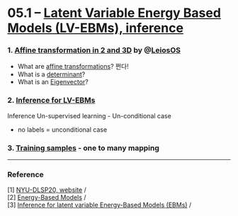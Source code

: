 # 05.1 – [Latent Variable Energy Based Models (LV-EBMs), inference](https://youtu.be/xA_OPjRby5g) 

### 1. [Affine transformation in 2 and 3D](https://youtu.be/xA_OPjRby5g?t=2) by @[LeiosOS](https://www.youtube.com/channel/UCd0dc7kQA1FUpJ76o1EjLqQ)

* What are [affine transformations](https://youtu.be/E3Phj6J287o)? 쩐다!
* What is a [determinant](https://youtu.be/vvR3JSXO2fo)?
* What is an [Eigenvector](https://youtu.be/ue3yoeZvt8E)?



### 2. [Inference for LV-EBMs](https://youtu.be/E3Phj6J287o) 

Inference Un-supervised learning - Un-conditional case 

* no labels = unconditional case 



### 3. [Training samples](https://youtu.be/xA_OPjRby5g?t=274) - one to many mapping 









***

### Reference 

[1] [NYU-DLSP20, website](https://atcold.github.io/pytorch-Deep-Learning/) /  <br/>
[2] [Energy-Based Models](https://atcold.github.io/pytorch-Deep-Learning/en/week07/07-1/) /  <br/>
[3] [Inference for latent variable Energy-Based Models (EBMs)](https://atcold.github.io/pytorch-Deep-Learning/en/week15/15-1/) / 



















